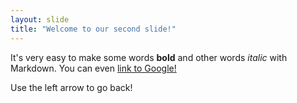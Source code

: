 ```yaml
---
layout: slide
title: "Welcome to our second slide!"
---
```


It's very easy to make some words **bold** and other words *italic* with Markdown. You can even [link to Google!](http://google.com)

Use the left arrow to go back!
